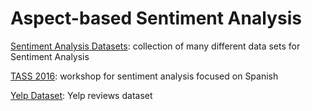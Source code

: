 # Aspect-based Sentiment Analysis

[Sentiment Analysis Datasets](https://www.w3.org/community/sentiment/wiki/Datasets): collection of many different data sets for Sentiment Analysis

[TASS 2016](http://www.sepln.org/workshops/tass/2016/tass2016.php): workshop for sentiment analysis focused on Spanish

[Yelp Dataset](https://www.yelp.com/dataset_challenge): Yelp reviews dataset
